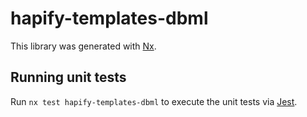 # hapify-templates-dbml

This library was generated with [Nx](https://nx.dev).

## Running unit tests

Run `nx test hapify-templates-dbml` to execute the unit tests via [Jest](https://jestjs.io).
